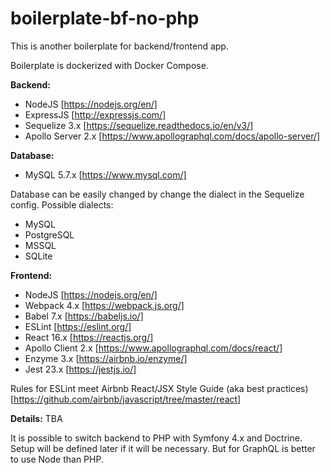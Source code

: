 # boilerplate-bf-no-php

This is another boilerplate for backend/frontend app.

Boilerplate is dockerized with Docker Compose.

**Backend:**
- NodeJS [https://nodejs.org/en/]
- ExpressJS [http://expressjs.com/]
- Sequelize 3.x [https://sequelize.readthedocs.io/en/v3/]
- Apollo Server 2.x [https://www.apollographql.com/docs/apollo-server/]

**Database:**
- MySQL 5.7.x [https://www.mysql.com/]

Database can be easily changed by change the dialect in the Sequelize config.
Possible dialects:
- MySQL
- PostgreSQL
- MSSQL
- SQLite

**Frontend:**
- NodeJS [https://nodejs.org/en/]
- Webpack 4.x [https://webpack.js.org/]
- Babel 7.x [https://babeljs.io/]
- ESLint [https://eslint.org/]
- React 16.x [https://reactjs.org/]
- Apollo Client 2.x [https://www.apollographql.com/docs/react/]
- Enzyme 3.x [https://airbnb.io/enzyme/]
- Jest 23.x [https://jestjs.io/]

Rules for ESLint meet Airbnb React/JSX Style Guide (aka best practices) 
[https://github.com/airbnb/javascript/tree/master/react]

**Details:**
TBA

It is possible to switch backend to PHP with Symfony 4.x and Doctrine.
Setup will be defined later if it will be necessary. But for GraphQL is better to use Node than PHP.

